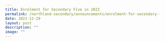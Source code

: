 ```yaml
---
title: Enrolment for Secondary Five in 2022
permalink: /northland-secondary/announcements/enrolment-for-secondary-five-in-2022/
date: 2021-12-29
layout: post
description: ""
image: ""
---
```

